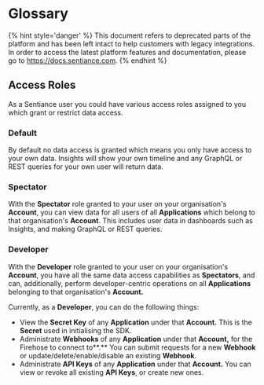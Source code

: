 # Glossary

{% hint style='danger' %} This document refers to deprecated parts of the platform and has been left intact to help customers with legacy integrations. In order to access the latest platform features and documentation, please go to https://docs.sentiance.com. {% endhint %}

## Access Roles

As a Sentiance user you could have various access roles assigned to you which grant or restrict data access.

### Default

By default no data access is granted which means you only have access to your own data. Insights will show your own timeline and any GraphQL or REST queries for your own user will return data.

### Spectator

With the **Spectator** role granted to your user on your organisation's **Account**, you can view data for all users of all **Applications** which belong to that organisation's **Account**. This includes user data in dashboards such as Insights, and making GraphQL or REST queries.

### Developer

With the **Developer** role granted to your user on your organisation's **Account**, you have all the same data access capabilities as **Spectators**, and can, additionally, perform developer-centric operations on all **Applications** belonging to that organisation's **Account.** 

Currently, as a **Developer**, you can do the following things:

* View the **Secret Key** of any **Application** under that **Account.** This is the **Secret** used in initialising the SDK.
* Administrate **Webhooks** of any **Application** under that **Account,** for the Firehose to connect to**.** You can submit requests for a new **Webhook** or update/delete/enable/disable an existing **Webhook**.
* Administrate **API Keys** of any **Application** under that **Account.** You can view or revoke all existing **API Keys**, or create new ones.



